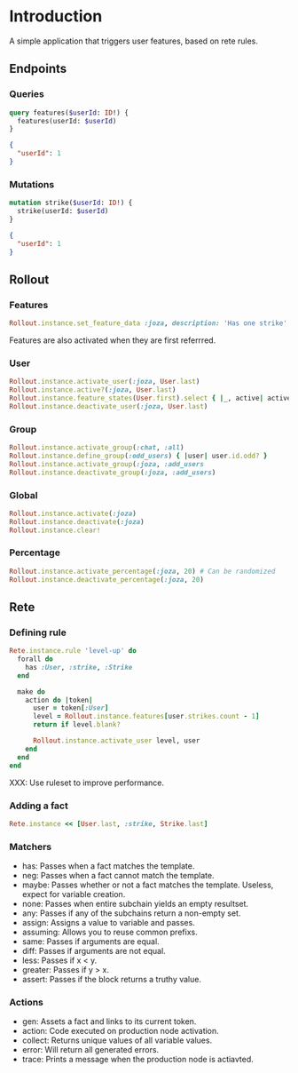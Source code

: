 # Introduction

A simple application that triggers user features, based on rete rules.

## Endpoints

### Queries

```graphql
query features($userId: ID!) {
  features(userId: $userId)
}
```

```json
{
  "userId": 1
}
```

### Mutations

```graphql
mutation strike($userId: ID!) {
  strike(userId: $userId)
}
```

```json
{
  "userId": 1
}
```

## Rollout

### Features

```ruby
Rollout.instance.set_feature_data :joza, description: 'Has one strike'
```

Features are also activated when they are first referrred.

### User

```ruby
Rollout.instance.activate_user(:joza, User.last)
Rollout.instance.active?(:joza, User.last)
Rollout.instance.feature_states(User.first).select { |_, active| active }.keys
Rollout.instance.deactivate_user(:joza, User.last)
```

### Group

```ruby
Rollout.instance.activate_group(:chat, :all)
Rollout.instance.define_group(:odd_users) { |user| user.id.odd? }
Rollout.instance.activate_group(:joza, :add_users
Rollout.instance.deactivate_group(:joza, :add_users)
```

### Global

```ruby
Rollout.instance.activate(:joza)
Rollout.instance.deactivate(:joza)
Rollout.instance.clear!
```

### Percentage

```ruby
Rollout.instance.activate_percentage(:joza, 20) # Can be randomized
Rollout.instance.deactivate_percentage(:joza, 20)
```

## Rete

### Defining rule

```ruby
Rete.instance.rule 'level-up' do
  forall do
    has :User, :strike, :Strike
  end

  make do
    action do |token|
      user = token[:User]
      level = Rollout.instance.features[user.strikes.count - 1]
      return if level.blank?

      Rollout.instance.activate_user level, user
    end
  end
end
```

XXX: Use ruleset to improve performance.

### Adding a fact

```ruby
Rete.instance << [User.last, :strike, Strike.last]
```

### Matchers

- has: Passes when a fact matches the template.
- neg: Passes when a fact cannot match the template.
- maybe: Passes whether or not a fact matches the template. Useless, expect for variable creation.
- none: Passes when entire subchain yields an empty resultset.
- any: Passes if any of the subchains return a non-empty set.
- assign: Assigns a value to variable and passes.
- assuming: Allows you to reuse common prefixs.
- same: Passes if arguments are equal.
- diff: Passes if arguments are not equal.
- less: Passes if x < y.
- greater: Passes if y > x.
- assert: Passes if the block returns a truthy value.

### Actions

- gen: Assets a fact and links to its current token.
- action: Code executed on production node activation.
- collect: Returns unique values of all variable values.
- error: Will return all generated errors.
- trace: Prints a message when the production node is actiavted.
